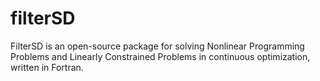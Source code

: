 # filterSD
FilterSD is an open-source package for solving Nonlinear Programming Problems and Linearly Constrained Problems in continuous optimization, written in Fortran.
